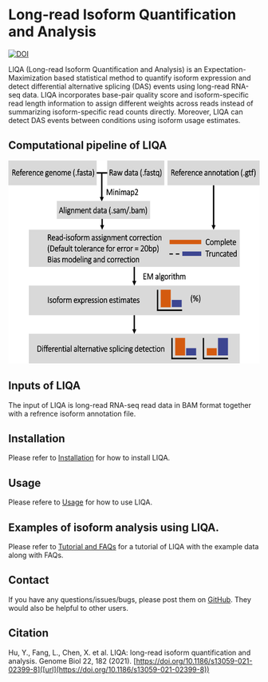 # Long-read Isoform Quantification and Analysis

[![DOI](https://zenodo.org/badge/257630000.svg)](https://zenodo.org/badge/latestdoi/257630000)

LIQA (Long-read Isoform Quantification and Analysis) is an Expectation-Maximization based statistical method to quantify isoform expression and detect differential alternative splicing (DAS) events using long-read RNA-seq data. LIQA incorporates base-pair quality score and isoform-specific read length information to assign different weights across reads instead of summarizing isoform-specific read counts directly. Moreover, LIQA can detect DAS events between conditions using isoform usage estimates.

## Computational pipeline of LIQA
<p align="center">
  <img width="575" height="406" src="doc/liqa_flowchart.png">
</p>

## Inputs of LIQA
The input of LIQA is long-read RNA-seq read data in BAM format together with a refrence isoform annotation file.

## Installation
Please refer to [Installation](https://github.com/WGLab/LIQA/blob/master/doc/Install.md) for how to install LIQA.

## Usage
Please refere to [Usage](https://github.com/WGLab/LIQA/blob/master/doc/Usage.md) for how to use LIQA.

## Examples of isoform analysis using LIQA.

Please refer to [Tutorial and FAQs](https://github.com/WGLab/LIQA/blob/master/doc/Tutorial_FAQs.md) for a tutorial of LIQA with the example data along with FAQs.

## Contact

If you have any questions/issues/bugs, please post them on [GitHub](https://github.com/WGLab/LIQA/issues). They would also be helpful to other users. 

## Citation

Hu, Y., Fang, L., Chen, X. et al. LIQA: long-read isoform quantification and analysis. Genome Biol 22, 182 (2021). [https://doi.org/10.1186/s13059-021-02399-8]([url](https://doi.org/10.1186/s13059-021-02399-8))
